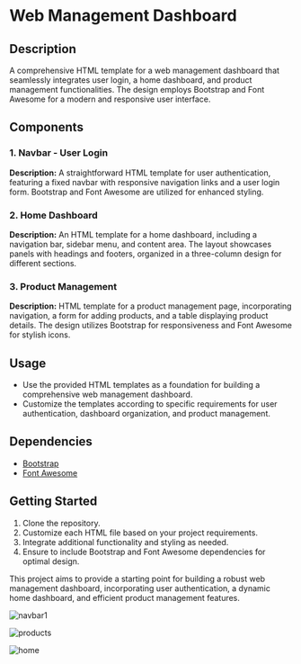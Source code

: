 # Web Management Dashboard

## Description
A comprehensive HTML template for a web management dashboard that seamlessly integrates user login, a home dashboard, and product management functionalities. The design employs Bootstrap and Font Awesome for a modern and responsive user interface.

## Components

### 1. Navbar - User Login
**Description:**
A straightforward HTML template for user authentication, featuring a fixed navbar with responsive navigation links and a user login form. Bootstrap and Font Awesome are utilized for enhanced styling.

### 2. Home Dashboard
**Description:**
An HTML template for a home dashboard, including a navigation bar, sidebar menu, and content area. The layout showcases panels with headings and footers, organized in a three-column design for different sections.

### 3. Product Management
**Description:**
HTML template for a product management page, incorporating navigation, a form for adding products, and a table displaying product details. The design utilizes Bootstrap for responsiveness and Font Awesome for stylish icons.

## Usage
- Use the provided HTML templates as a foundation for building a comprehensive web management dashboard.
- Customize the templates according to specific requirements for user authentication, dashboard organization, and product management.

## Dependencies
- [Bootstrap](https://getbootstrap.com/)
- [Font Awesome](https://fontawesome.com/)

## Getting Started
1. Clone the repository.
2. Customize each HTML file based on your project requirements.
3. Integrate additional functionality and styling as needed.
4. Ensure to include Bootstrap and Font Awesome dependencies for optimal design.

This project aims to provide a starting point for building a robust web management dashboard, incorporating user authentication, a dynamic home dashboard, and efficient product management features.

![navbar1](https://github.com/arunprakash2727/Productify/assets/153824122/79343e1a-d760-4f96-a2fe-3f1c34dbddf8)

![products](https://github.com/arunprakash2727/Productify/assets/153824122/c8fe27b3-d03c-426f-8d10-bb36223bd86a)

![home](https://github.com/arunprakash2727/Productify/assets/153824122/ff576d99-22b1-4530-8672-254b7c274398)
